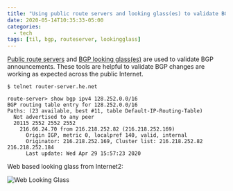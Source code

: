 ```yaml
---
title: "Using public route servers and looking glass(es) to validate BGP prefix announcements"
date: 2020-05-14T10:35:33-05:00
categories:
  - tech
tags: [til, bgp, routeserver, lookingglass]
---
```


[Public route servers](http://www.routeservers.org/) and [BGP looking glass(es)](https://www.google.com/search?q=bgp+looking+glass&oq=bgp+looking+glass) are used to validate BGP announcements.  These tools are helpful to validate BGP changes are working as expected across the public Internet.


```
$ telnet router-server.he.net

route-server> show bgp ipv4 128.252.0.0/16
BGP routing table entry for 128.252.0.0/16
Paths: (23 available, best #11, table Default-IP-Routing-Table)
  Not advertised to any peer
  20115 2552 2552 2552
    216.66.24.70 from 216.218.252.82 (216.218.252.169)
      Origin IGP, metric 0, localpref 140, valid, internal
      Originator: 216.218.252.169, Cluster list: 216.218.252.82 216.218.252.184
      Last update: Wed Apr 29 15:57:23 2020
```

Web based looking glass from Internet2:

![Web Looking Glass](/images/lookingglass.png)
